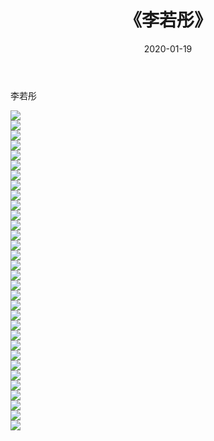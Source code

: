 ﻿---
layout: post
title:  《李若彤》
date:   2020-01-19
img: http://img.660000.xyz/Sharelink/壁纸/明星魅力/华人明星/李若彤/000.jpg
categories: [美女, 清纯, 唯美]
---

李若彤

 ![](http://img.660000.xyz/Sharelink/壁纸/明星魅力/华人明星/李若彤/001.jpg) <br>![](http://img.660000.xyz/Sharelink/壁纸/明星魅力/华人明星/李若彤/002.jpg) <br>![](http://img.660000.xyz/Sharelink/壁纸/明星魅力/华人明星/李若彤/003.jpg) <br>![](http://img.660000.xyz/Sharelink/壁纸/明星魅力/华人明星/李若彤/004.jpg) <br>![](http://img.660000.xyz/Sharelink/壁纸/明星魅力/华人明星/李若彤/005.jpg) <br>![](http://img.660000.xyz/Sharelink/壁纸/明星魅力/华人明星/李若彤/006.jpg) <br>![](http://img.660000.xyz/Sharelink/壁纸/明星魅力/华人明星/李若彤/007.jpg) <br>![](http://img.660000.xyz/Sharelink/壁纸/明星魅力/华人明星/李若彤/008.jpg) <br>![](http://img.660000.xyz/Sharelink/壁纸/明星魅力/华人明星/李若彤/009.jpg) <br>![](http://img.660000.xyz/Sharelink/壁纸/明星魅力/华人明星/李若彤/010.jpg) <br>![](http://img.660000.xyz/Sharelink/壁纸/明星魅力/华人明星/李若彤/011.jpg) <br>![](http://img.660000.xyz/Sharelink/壁纸/明星魅力/华人明星/李若彤/012.jpg) <br>![](http://img.660000.xyz/Sharelink/壁纸/明星魅力/华人明星/李若彤/013.jpg) <br>![](http://img.660000.xyz/Sharelink/壁纸/明星魅力/华人明星/李若彤/014.jpg) <br>![](http://img.660000.xyz/Sharelink/壁纸/明星魅力/华人明星/李若彤/015.jpg) <br>![](http://img.660000.xyz/Sharelink/壁纸/明星魅力/华人明星/李若彤/016.jpg) <br>![](http://img.660000.xyz/Sharelink/壁纸/明星魅力/华人明星/李若彤/017.jpg) <br>![](http://img.660000.xyz/Sharelink/壁纸/明星魅力/华人明星/李若彤/018.jpg) <br>![](http://img.660000.xyz/Sharelink/壁纸/明星魅力/华人明星/李若彤/019.jpg) <br>![](http://img.660000.xyz/Sharelink/壁纸/明星魅力/华人明星/李若彤/020.jpg) <br>![](http://img.660000.xyz/Sharelink/壁纸/明星魅力/华人明星/李若彤/021.jpg) <br>![](http://img.660000.xyz/Sharelink/壁纸/明星魅力/华人明星/李若彤/022.jpg) <br>![](http://img.660000.xyz/Sharelink/壁纸/明星魅力/华人明星/李若彤/023.jpg) <br>![](http://img.660000.xyz/Sharelink/壁纸/明星魅力/华人明星/李若彤/024.jpg) <br>![](http://img.660000.xyz/Sharelink/壁纸/明星魅力/华人明星/李若彤/025.jpg) <br>![](http://img.660000.xyz/Sharelink/壁纸/明星魅力/华人明星/李若彤/026.jpg) <br>![](http://img.660000.xyz/Sharelink/壁纸/明星魅力/华人明星/李若彤/027.jpg) <br>![](http://img.660000.xyz/Sharelink/壁纸/明星魅力/华人明星/李若彤/028.jpg) <br>![](http://img.660000.xyz/Sharelink/壁纸/明星魅力/华人明星/李若彤/029.jpg) <br>![](http://img.660000.xyz/Sharelink/壁纸/明星魅力/华人明星/李若彤/030.jpg) <br>![](http://img.660000.xyz/Sharelink/壁纸/明星魅力/华人明星/李若彤/031.jpg) <br>![](http://img.660000.xyz/Sharelink/壁纸/明星魅力/华人明星/李若彤/032.jpg) <br>